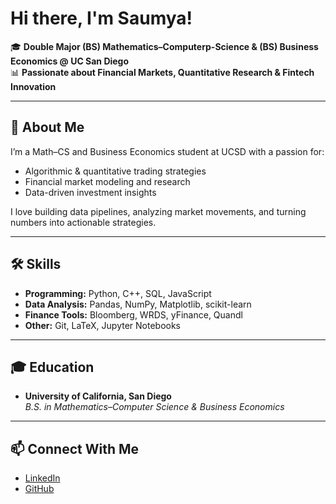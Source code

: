 # Hi there, I'm Saumya!

🎓 **Double Major (BS) Mathematics–Computerp-Science & (BS) Business Economics @ UC San Diego**  
📊 **Passionate about Financial Markets, Quantitative Research & Fintech Innovation**

---

## 🚀 About Me
I’m a Math–CS and Business Economics student at UCSD with a passion for:
- Algorithmic & quantitative trading strategies
- Financial market modeling and research
- Data-driven investment insights

I love building data pipelines, analyzing market movements, and turning numbers into actionable strategies.

---

## 🛠 Skills
- **Programming:** Python, C++, SQL, JavaScript
- **Data Analysis:** Pandas, NumPy, Matplotlib, scikit-learn
- **Finance Tools:** Bloomberg, WRDS, yFinance, Quandl
- **Other:** Git, LaTeX, Jupyter Notebooks

---

## 🎓 Education
- **University of California, San Diego**  
  *B.S. in Mathematics–Computer Science & Business Economics*

---

## 📫 Connect With Me
- [LinkedIn](www.linkedin.com/in/ssadh)
- [GitHub](https://github.com/ssadh123)

